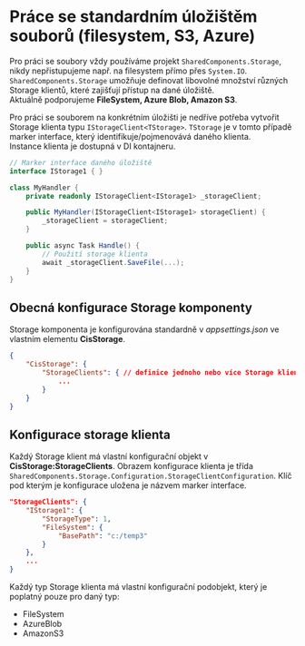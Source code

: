 ﻿# Práce se standardním úložištěm souborů (filesystem, S3, Azure)
Pro práci se soubory vždy používáme projekt `SharedComponents.Storage`, nikdy nepřistupujeme např. na filesystem přímo přes `System.IO`.  
`SharedComponents.Storage` umožňuje definovat libovolné množství různých Storage klientů, které zajišťují přístup na dané úložiště.  
Aktuálně podporujeme **FileSystem, Azure Blob, Amazon S3**.

Pro práci se souborem na konkrétním úložišti je nedříve potřeba vytvořit Storage klienta typu `IStorageClient<TStorage>`.
`TStorage` je v tomto případě marker interface, který identifikuje/pojmenovává daného klienta.  
Instance klienta je dostupná v DI kontajneru.

```csharp
// Marker interface daného úložiště
interface IStorage1 { }

class MyHandler {
    private readonly IStorageClient<IStorage1> _storageClient;

    public MyHandler(IStorageClient<IStorage1> storageClient) {
        _storageClient = storageClient;
    }

    public async Task Handle() {
        // Použití storage klienta
        await _storageClient.SaveFile(...);
    }
}
```

## Obecná konfigurace Storage komponenty
Storage komponenta je konfigurována standardně v *appsettings.json* ve vlastním elementu **CisStorage**.

```json
{
    "CisStorage": {
        "StorageClients": { // definice jednoho nebo více Storage klientů
            ...
        }
    }
}
```

## Konfigurace storage klienta
Každý Storage klient má vlastní konfigurační objekt v **CisStorage:StorageClients**.
Obrazem konfigurace klienta je třída `SharedComponents.Storage.Configuration.StorageClientConfiguration`.
Klíč pod kterým je konfigurace uložena je názvem marker interface.

```json
"StorageClients": {
    "IStorage1": {
        "StorageType": 1,
        "FileSystem": {
            "BasePath": "c:/temp3"
        }
    },
    ...
}
```

Každý typ Storage klienta má vlastní konfigurační podobjekt, který je poplatný pouze pro daný typ:
- FileSystem
- AzureBlob
- AmazonS3


